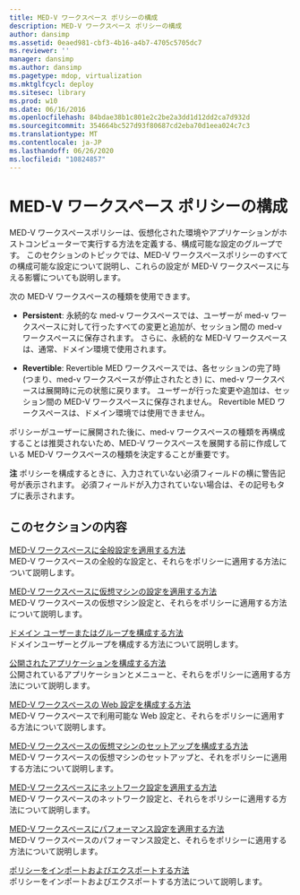 ```yaml
---
title: MED-V ワークスペース ポリシーの構成
description: MED-V ワークスペース ポリシーの構成
author: dansimp
ms.assetid: 0eaed981-cbf3-4b16-a4b7-4705c5705dc7
ms.reviewer: ''
manager: dansimp
ms.author: dansimp
ms.pagetype: mdop, virtualization
ms.mktglfcycl: deploy
ms.sitesec: library
ms.prod: w10
ms.date: 06/16/2016
ms.openlocfilehash: 84bdae38b1c801e2c2be2a3dd1d12dd2ca7d932d
ms.sourcegitcommit: 354664bc527d93f80687cd2eba70d1eea024c7c3
ms.translationtype: MT
ms.contentlocale: ja-JP
ms.lasthandoff: 06/26/2020
ms.locfileid: "10824857"
---
```

# MED-V ワークスペース ポリシーの構成


MED-V ワークスペースポリシーは、仮想化された環境やアプリケーションがホストコンピューターで実行する方法を定義する、構成可能な設定のグループです。 このセクションのトピックでは、MED-V ワークスペースポリシーのすべての構成可能な設定について説明し、これらの設定が MED-V ワークスペースに与える影響についても説明します。

次の MED-V ワークスペースの種類を使用できます。

-   **Persistent**: 永続的な med-v ワークスペースでは、ユーザーが med-v ワークスペースに対して行ったすべての変更と追加が、セッション間の med-v ワークスペースに保存されます。 さらに、永続的な MED-V ワークスペースは、通常、ドメイン環境で使用されます。

-   **Revertible**: Revertible MED ワークスペースでは、各セッションの完了時 (つまり、med-v ワークスペースが停止されたとき) に、med-v ワークスペースは展開時に元の状態に戻ります。 ユーザーが行った変更や追加は、セッション間の MED-V ワークスペースに保存されません。 Revertible MED ワークスペースは、ドメイン環境では使用できません。

ポリシーがユーザーに展開された後に、med-v ワークスペースの種類を再構成することは推奨されないため、MED-V ワークスペースを展開する前に作成している MED-V ワークスペースの種類を決定することが重要です。

**注** ポリシーを構成するときに、入力されていない必須フィールドの横に警告記号が表示されます。 必須フィールドが入力されていない場合は、その記号もタブに表示されます。

 

## このセクションの内容


<a href="" id="how-to-apply-general-settings-to-a-med-v-workspace"></a>[MED-V ワークスペースに全般設定を適用する方法](how-to-apply-general-settings-to-a-med-v-workspace.md)  
MED-V ワークスペースの全般的な設定と、それらをポリシーに適用する方法について説明します。

<a href="" id="how-to-apply-virtual-machine-settings-to-a-med-v-workspace"></a>[MED-V ワークスペースに仮想マシンの設定を適用する方法](how-to-apply-virtual-machine-settings-to-a-med-v-workspace.md)  
MED-V ワークスペースの仮想マシン設定と、それらをポリシーに適用する方法について説明します。

<a href="" id="how-to-configure-a-domain-user-or-group"></a>[ドメイン ユーザーまたはグループを構成する方法](how-to-configure-a-domain-user-or-groupmedvv2.md)  
ドメインユーザーとグループを構成する方法について説明します。

<a href="" id="how-to-configure-published-applications"></a>[公開されたアプリケーションを構成する方法](how-to-configure-published-applicationsmedvv2.md)  
公開されているアプリケーションとメニューと、それらをポリシーに適用する方法について説明します。

<a href="" id="how-to-configure-web-settings-for-a-med-v-workspace"></a>[MED-V ワークスペースの Web 設定を構成する方法](how-to-configure-web-settings-for-a-med-v-workspace.md)  
MED-V ワークスペースで利用可能な Web 設定と、それらをポリシーに適用する方法について説明します。

<a href="" id="how-to-configure-the-virtual-machine-setup-for-a-med-v-workspace"></a>[MED-V ワークスペースの仮想マシンのセットアップを構成する方法](how-to-configure-the-virtual-machine-setup-for-a-med-v-workspace.md)  
MED-V ワークスペースの仮想マシンのセットアップと、それをポリシーに適用する方法について説明します。

<a href="" id="how-to-apply-network-settings-to-a-med-v-workspace"></a>[MED-V ワークスペースにネットワーク設定を適用する方法](how-to-apply-network-settings-to-a-med-v-workspace.md)  
MED-V ワークスペースのネットワーク設定と、それらをポリシーに適用する方法について説明します。

<a href="" id="how-to-apply-performance-settings-to-a-med-v-workspace"></a>[MED-V ワークスペースにパフォーマンス設定を適用する方法](how-to-apply-performance-settings-to-a-med-v-workspace.md)  
MED-V ワークスペースのパフォーマンス設定と、それらをポリシーに適用する方法について説明します。

<a href="" id="how-to-import-and-export-a-policy"></a>[ポリシーをインポートおよびエクスポートする方法](how-to-import-and-export-a-policy.md)  
ポリシーをインポートおよびエクスポートする方法について説明します。

 

 





